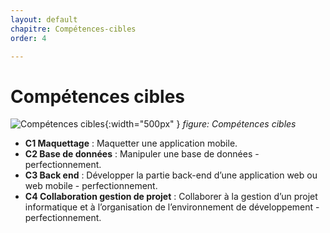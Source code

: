 ```yaml
---
layout: default
chapitre: Compétences-cibles
order: 4

---
```


<!-- new slide -->

# Compétences cibles

![Compétences cibles](./images/skills.png){:width="500px" }
*figure: Compétences cibles*

<!-- note -->

- **C1 Maquettage** : Maquetter une application mobile.
- **C2 Base de données** : Manipuler une base de données - perfectionnement.
- **C3 Back end** : Développer la partie back-end d’une application web ou web mobile - perfectionnement.
- **C4 Collaboration gestion de projet** : Collaborer à la gestion d’un projet informatique et à l’organisation de l’environnement de développement - perfectionnement.